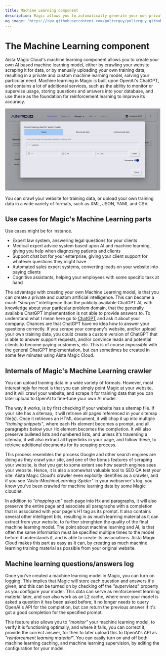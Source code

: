 ```yaml
---
title: Machine Learning component
description: Magic allows you to automatically generate your own private AI based Machine Learning model based upon OpenAI and ChatGPT
og_image: "https://raw.githubusercontent.com/polterguy/polterguy.github.io/master/images/machine-learning.jpg"
---
```


# The Machine Learning component

Aista Magic Cloud's machine learning component allows you to create your own AI based machine learning model, either by
crawling your website scraping it for data, or by manually uploading your own training data, resulting in a private
and custom machine learning model, solving your particular need. Machine learning in Magic is built upon OpenAI's
ChatGPT, and contains a lot of additional services, such as the ability to monitor or supervise usage, storing
questions and answers into your database, and use these as the foundation for reinforcement learning to improve
its accuracy.

![Magic's Machine Learning parts](https://raw.githubusercontent.com/polterguy/polterguy.github.io/master/images/machine-learning.jpg)

You can crawl your website for training data, or upload your own training data in a wide variety of formats,
such as XML, JSON, YAML and CSV.

## Use cases for Magic's Machine Learning parts

Use cases might be for instance.

* Expert law system, answering legal questions for your clients
* Medical expert advice system based upon AI and machine learning, giving you help when diagnosing patients and clients
* Support chat bot for your enterprise, giving your client support for whatever questions they might have
* Automated sales expert systems, converting leads on your website into paying clients
* Cognitive assistants, helping your employees with some specific task at hand

The advantage with creating your own Machine Learning model, is that you can create a private and custom artificial
intelligence. This can become a much _"sharper"_ intelligence than the publicly available ChatGPT AI, with
knowledge about your particular problem domain, that the generally available ChatGPT implementation is not
able to provide answers to. To understand what I mean here go to [ChatGPT](https://chat.openai.com) and ask it about your
company. Chances are that ChatGPT have no idea how to answer your questions correctly. If you scrape your
company's website, and/or upload your own training data, you could create a custom version of ChatGPT that
is able to answer support requests, and/or convince leads and potential clients to become
paying customers, etc. This is of course _impossible_ with the general ChatGPT implementation, but
can sometimes be created in some few minutes using Aista Magic Cloud.

## Internals of Magic's Machine Learning crawler

You can upload training data in a wide variety of formats. However, most interestingly for most is that
you can simply point Magic at your website, and it will crawl your website, and scrape it for training data
that you can later upload to OpenAI to fine-tune your own AI model.

The way it works, is by first checking if your website has a sitemap file. If your site has a sitemap,
it will retrieve all pages referenced in your sitemap file(s). Once it retrieves an HTML document, it
will chop it up into multiple _"training snippets"_, where each Hx element becomes a prompt, and all
paragraphs below your Hx element becomes the completion. It will also preserve bulleted lists and
numbered lists, and unless it's traversing a sitemap, it will also extract all hyperlinks in your page,
and follow these, to retrieve additional documents for its scraping process.

This process resembles the process Google and other search engines are doing as they crawl your site,
and one of the bonus features of scraping your website, is that you get to some extent see how
search engines sees your website. Hence, it is also a somewhat valuable tool to SEO QA test your
site. Aista Magic Cloud's crawler even explicitly identifies as a crawler, and if you see
_"Aista-MachineLearning-Spider"_ in your webserver's log, you know you've been crawled for
machine learning data by some Magic cloudlet.

In addition to _"chopping up"_ each page into Hx and paragraphs, it will also preserve the entire
page and associate all paragraphs with a completion that is associated with your page's H1 tag as
its prompt. It also contains several other intelligent bits, resulting in as much learning
material as it can extract from your website, to further strenghten the quality of the final
machine learning model. The point about machine learning and AI, is that often the same
information must be specified multiple times to the model before it understands it, and
is able to create its associations. Aista Magic Cloud makes this part as easy as it can,
by creating as much machine learning training material as possible from your original website.

## Machine learning questions/answers log

Once you've created a machine learning model in Magic, you can turn on logging. This implies that
Magic will store each question and answers it's given, and this can be turned on by checking off
the _"supervised"_ property as you configure your model. This data can serve as reinforcement
learning material later, and can also work as an L2 cache, where once your model is asked
a question it has been asked before, it no longer needs to query OpenAI's API for the completion,
but can return the previous answer if it's got a good completion for the specified prompt.

This feature also allows you to _"monitor"_ your machine learning model, to verify it is
functioning optimally, and where it fails, you can correct it, provide the correct answer,
for then to later upload this to OpenAI's API as _"reinforcement learning material"_.
You can easily turn on and off both machine learning caching, and machine learning
supervision, by editing the configuration for your model.
